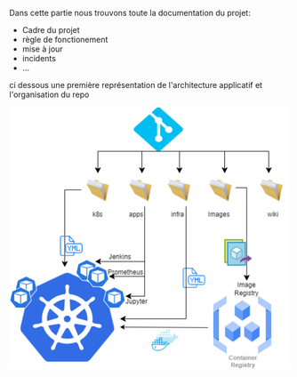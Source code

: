 Dans cette partie nous trouvons toute la documentation du projet:
- Cadre du projet
- règle de fonctionement
- mise à jour
- incidents
- ...

ci dessous une première représentation de l'architecture applicatif et l'organisation du repo

![archi_repo](../image/archi_repo.png)
